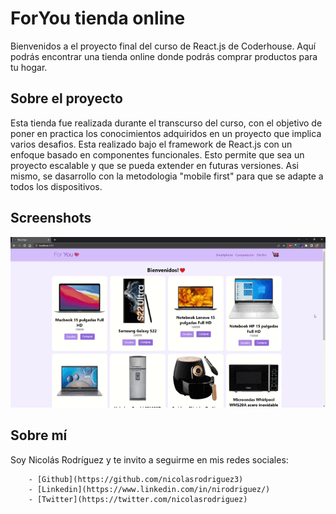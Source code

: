 # ForYou tienda online

Bienvenidos a el proyecto final del curso de React.js de Coderhouse.
Aquí podrás encontrar una tienda online donde podrás comprar productos para tu hogar.

## Sobre el proyecto
Esta tienda fue realizada durante el transcurso del curso, con el objetivo de poner en practica los conocimientos adquiridos en un proyecto que implica varios desafios.
Esta realizado bajo el framework de React.js con un enfoque basado en componentes funcionales. Esto permite que sea un proyecto escalable y que se pueda extender en futuras versiones.
Asi mismo, se dasarrollo con la metodologia "mobile first" para que se adapte a todos los dispositivos.

## Screenshots
![](/public/demo.gif)

## Sobre mí
Soy Nicolás Rodríguez y te invito a seguirme en mis redes sociales:

		- [Github](https://github.com/nicolasrodriguez3)
		- [Linkedin](https://www.linkedin.com/in/nirodriguez/)
		- [Twitter](https://twitter.com/nicolasrodriguez)